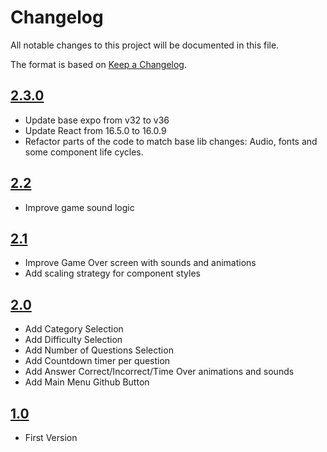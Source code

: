 # Changelog
All notable changes to this project will be documented in this file.

The format is based on [Keep a Changelog](http://keepachangelog.com/en/1.0.0/).

## [2.3.0](../../releases/tag/v2.3.0)
- Update base expo from v32 to v36
- Update React from 16.5.0 to 16.0.9
- Refactor parts of the code to match base lib changes: Audio, fonts and some component life cycles.

## [2.2](../../releases/tag/v2.2)
- Improve game sound logic

## [2.1](../../releases/tag/v2.1)
- Improve Game Over screen with sounds and animations
- Add scaling strategy for component styles

## [2.0](../../releases/tag/v2.0)
- Add Category Selection
- Add Difficulty Selection
- Add Number of Questions Selection
- Add Countdown timer per question
- Add Answer Correct/Incorrect/Time Over animations and sounds
- Add Main Menu Github Button

## [1.0](../../releases/tag/v1.0)
- First Version
